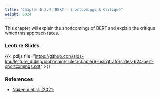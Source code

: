 ```yaml
---
title: "Chapter 6.2.4: BERT - Shortcomings & Critique"
weight: 6024
---
```

This chapter will explain the shortcomings of BERT and explain the critique which this approach faces.

<!--more-->

<!--
### Lecture video
{{< video id="TfrSKiOecWI" >}}
-->

### Lecture Slides
{{< pdfjs file="https://github.com/slds-lmu/lecture_dl4nlp/blob/main/slides/chapter6-usingtrafo/slides-624-bert-shortcomings.pdf" >}}

### References 

- [Nadeem et al. (2021)](https://aclanthology.org/2021.acl-long.416.pdf)
